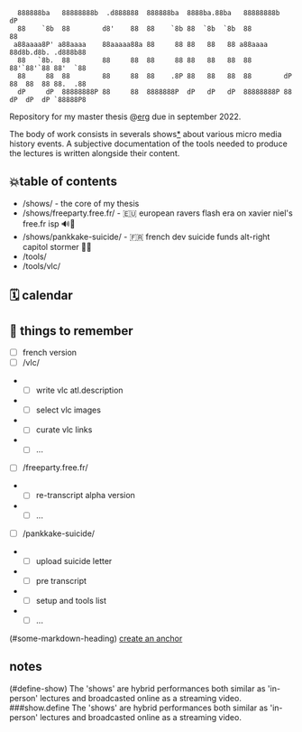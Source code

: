 ```  
  888888ba   88888888b  .d888888  888888ba  8888ba.88ba   88888888b                     dP 
  88    `8b  88        d8'    88  88    `8b 88  `8b  `8b  88                            88 
 a88aaaa8P' a88aaaa    88aaaaa88a 88     88 88   88   88 a88aaaa       88d8b.d8b. .d888b88 
  88   `8b.  88        88     88  88     88 88   88   88  88           88'`88'`88 88'  `88 
  88     88  88        88     88  88    .8P 88   88   88  88        dP 88  88  88 88.  .88 
  dP     dP  88888888P 88     88  8888888P  dP   dP   dP  88888888P 88 dP  dP  dP `88888P8 
```

Repository for my master thesis @[erg](https://erg.be) due in september 2022.

The body of work consists in severals shows[*](###show.define) about various micro media history events. A subjective documentation of the tools needed to produce the lectures is written alongside their content.

## 💥table of contents

* /shows/ - the core of my thesis
* /shows/freeparty.free.fr/ - 🇪🇺 european ravers flash era on xavier niel's free.fr isp 🔊🧯
* /shows/pankkake-suicide/ - 🇫🇷 french dev suicide funds alt-right capitol stormer 🤔🤮
* /tools/
* /tools/vlc/

## 🗓️ calendar

## 🧠 things to remember
* [ ] french version
* [ ] /vlc/
* * [ ] write vlc atl.description
* * [ ] select vlc images
* * [ ] curate vlc links
* * [ ] ...
* [ ] /freeparty.free.fr/
* * [ ] re-transcript alpha version
* * [ ] ... 
* [ ] /pankkake-suicide/
* * [ ] upload suicide letter
* * [ ] pre transcript
* * [ ] setup and tools list
* * [ ] ...

(#some-markdown-heading)
[create an anchor](#anchors-in-markdown)

## notes
(#define-show)
The 'shows' are hybrid performances both similar as 'in-person' lectures and broadcasted online as a streaming video.
###show.define
The 'shows' are hybrid performances both similar as 'in-person' lectures and broadcasted online as a streaming video.
